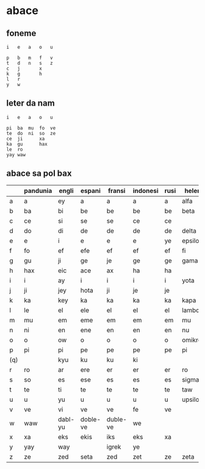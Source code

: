 # abace

## foneme

    i   e   a   o   u
    
    p   b   m   f   v
    t   d   n   s   z
    c   j       x
    k   g       h
    l   r
    y   w

## leter da nam

    i   e   a   o   u
    
    pi  ba  mu  fo  ve
    te  do  ni  so  ze
    ce  ji      xa
    ka  gu      hax
    le  ro
    yay waw

## abace sa pol bax

|   | pandunia | engli | espani | fransi | indonesi | rusi | heleni | arabi |
|---|-----|-----|-----|-----|-----|-----|-----|-----|
| a | a   | ey  | a   | a   | a   | a   | alfa| alif|
| b | ba  | bi  | be  | be  | be  | be  | beta| ba  |
| c | ce  | si  | se  | se  | ce  | ce  |     |
| d | do  | di  | de  | de  | de  | de  |delta| dal |
| e | e   | i   | e   | e   | e   | ye  |epsilon|   |
| f | fo  | ef  | efe | ef  | ef  | ef  | fi  | fa  |
| g | gu  | ji  | ge  | je  | ge  | ge  | gama|     |
| h | hax | eic | ace | ax  | ha  | ha  |     | ha  |
| i | i   | ay  | i   | i   | i   | i   | yota|     |
| j | ji  | jey | hota| ji  | je  | je  |     | jim |
| k | ka  | key | ka  | ka  | ka  | ka  | kapa| kaf |
| l | le  | el  | ele | el  | el  | el  |lambda|lam |
| m | mu  | em  | eme | em  | em  | em  | mu  | mim |
| n | ni  | en  | ene | en  | en  | en  | nu  | nun |
| o | o   | ow  | o   | o   | o   | o   |omikron|   |
| p | pi  | pi  | pe  | pe  | pe  | pe  | pi  |     |
|(q)|     | kyu | ku  | ku  | ki  |     |     | qaf |
| r | ro  | ar  | ere | er  | er  | er  | ro  | ra  |
| s | so  | es  | ese | es  | es  | es  |sigma| sin |
| t | te  | ti  | te  | te  | te  | te  | taw | ta  |
| u | u   | yu  | u   | u   | u   | u   |upsilon|   |
| v | ve  | vi  | ve  | ve  | fe  | ve  |     |     |
| w | waw |dabl-yu|doble-ve| duble-ve | we | | | waw |
| x | xa  | eks | ekis| iks | eks | xa  |     | xin |
| y | yay | way |     |igrek| ye  |     |     | da  |
| z | ze  | zed | seta| zed | zet | ze  | zeta| zayn|

